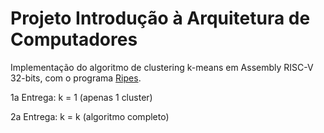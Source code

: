 # Projeto Introdução à Arquitetura de Computadores

Implementação do algoritmo de clustering k-means em Assembly RISC-V 32-bits, com o programa [Ripes](http://ripes.me/Ripes/).


1a Entrega: k = 1 (apenas 1 cluster)

2a Entrega: k = k (algoritmo completo)

